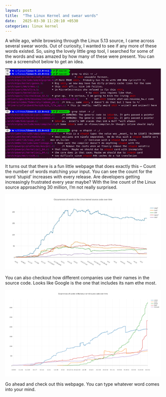 ```yaml
---
layout: post
title:  "The Linux Kernel and swear words"
date:   2025-03-30 11:20:10 +0530
categories: linux kernel
---
```


A while ago, while browsing through the Linux 5.13 source, I came across several 
swear words. Out of curiosity, I wanted to see if any more of these words existed. 
So, using the lovely little grep tool, I searched for some of the words and was 
amazed by how many of these were present. You can see a screenshot below to get 
an idea.

![Description of image](/assets/images/linux/linux_1.jpeg)

It turns out that there is a fun little webpage that does exactly this – Count 
the number of words matching your input. You can see the count for the word 
‘stupid’ increases with every release. Are developers getting increasingly 
frustrated every year maybe? With the line count of the Linux source approaching 
30 million, I’m not really surprised.

![Description of image](/assets/images/linux/linux_2.jpeg)

You can also checkout how different companies use their names in the source code. 
Looks like Google is the one that includes its nam ethe most.

![Description of image](/assets/images/linux/linux_3.jpeg)

Go ahead and check out this webpage. You can type whatever word comes into your 
mind.